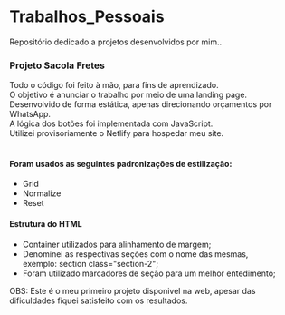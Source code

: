 # Trabalhos_Pessoais
Repositório dedicado a projetos desenvolvidos por mim..

<h3>Projeto Sacola Fretes</h3>
Todo o código foi feito à mão, para fins de aprendizado.<br>
O objetivo é anunciar o trabalho por meio de uma landing page.<br>
Desenvolvido de forma estática, apenas direcionando orçamentos por WhatsApp.<br>
A lógica dos botões foi implementada com JavaScript.<br>
Utilizei provisoriamente o Netlify para hospedar meu site.<br>
<br>
<h4>Foram usados as seguintes padronizações de estilização:</h4>
<ul>
<li>Grid</li>
<li>Normalize</li>
<li>Reset</li>
</ul>
<h4>Estrutura do HTML</h4>
<ul>
  <li>Container utilizados para alinhamento de margem;</li>
  <li>Denominei as respectivas seções com o nome das mesmas,<br>
    exemplo: section class="section-2";</li>
  <li>Foram utilizado marcadores de seção para um melhor entedimento;</li>
</ul>

OBS: Este é o meu primeiro projeto disponivel na web, apesar das dificuldades
fiquei satisfeito com os resultados.

